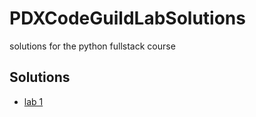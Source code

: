 # PDXCodeGuildLabSolutions

solutions for the python fullstack course


## Solutions

- [lab 1](./solutions/hello_world.py)






